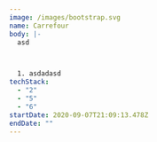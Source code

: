 ```yaml
---
image: /images/bootstrap.svg
name: Carrefour
body: |-
  asd 



  1. asdadasd
techStack:
  - "2"
  - "5"
  - "6"
startDate: 2020-09-07T21:09:13.478Z
endDate: ""
---
```

